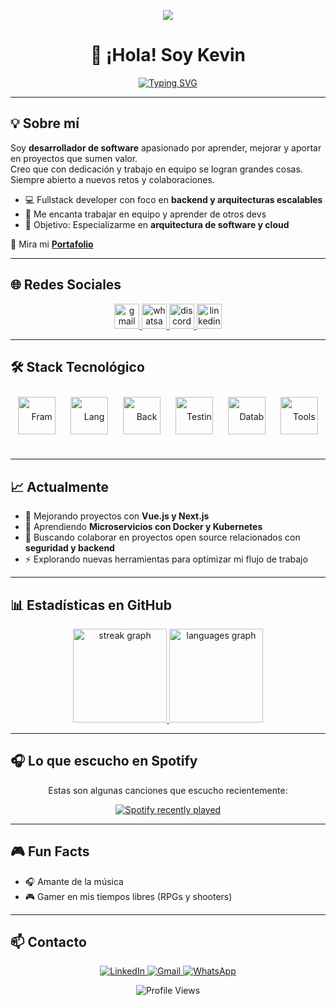 <p align="center">
  <img src="https://capsule-render.vercel.app/api?type=waving&color=gradient&height=150&section=header&text=Kevin%20Villegas&fontSize=40&fontColor=fff" /> 
</p>
  
<h1 align="center">👋 ¡Hola! Soy Kevin</h1>  
 
<p align="center">
  <a href="https://git.io/typing-svg">
    <img src="https://readme-typing-svg.herokuapp.com?font=Fira+Code&size=22&duration=4000&pause=1000&color=36BCF7&center=true&vCenter=true&width=500&lines=Fullstack+Developer;Ingeniero+Sistemas;Siempre+aprendiendo+y+mejorando" alt="Typing SVG" />
  </a>
</p>

---

## 💡 Sobre mí
Soy **desarrollador de software** apasionado por aprender, mejorar y aportar en proyectos que sumen valor.  
Creo que con dedicación y trabajo en equipo se logran grandes cosas.  
Siempre abierto a nuevos retos y colaboraciones.

- 💻 Fullstack developer con foco en **backend y arquitecturas escalables**  
- 🤝 Me encanta trabajar en equipo y aprender de otros devs  
- 🎯 Objetivo: Especializarme en **arquitectura de software y cloud**

🔗 Mira mi [**Portafolio**](https://portafolio-kappa-ten-13.vercel.app/)

---

## 🌐 Redes Sociales

<div align="center">   
  <a href="mailto:kevinvilleperez@gmail.com" target="_blank">
    <img src="https://img.shields.io/static/v1?message=Gmail&logo=gmail&color=D14836&style=for-the-badge" height="40" alt="gmail logo" />
  </a>
  <a href="https://wa.me/573173552802" target="_blank">
    <img src="https://img.shields.io/static/v1?message=Whatsapp&logo=whatsapp&color=25D366&style=for-the-badge" height="40" alt="whatsapp logo" />
  </a>
  <a href="https://discord.com/users/385181387491246080" target="_blank">
    <img src="https://img.shields.io/static/v1?message=Discord&logo=discord&color=7289DA&style=for-the-badge" height="40" alt="discord logo" />
  </a>
  <a href="https://www.linkedin.com/in/kevin-villegas-666bb61ab/" target="_blank">
    <img src="https://img.shields.io/static/v1?message=LinkedIn&logo=linkedin&color=0077B5&style=for-the-badge" height="40" alt="linkedin logo" />
  </a>
</div>

---

## 🛠️ Stack Tecnológico

<div align="center" style="line-height: 60px;">
  <img src="https://skillicons.dev/icons?i=vue,nextjs,react,angular" height="60" style="margin:10px;" alt="Framework icons" />
  <img src="https://skillicons.dev/icons?i=typescript,cs,go" height="60" style="margin:10px;" alt="Languages icons" />
  <img src="https://skillicons.dev/icons?i=nodejs,nestjs,graphql" height="60" style="margin:10px;" alt="Backend icons" />
  <img src="https://skillicons.dev/icons?i=jest" height="60" style="margin:10px;" alt="Testing icons" />
  <img src="https://skillicons.dev/icons?i=mysql,mongodb,postgresql" height="60" style="margin:10px;" alt="Database icons" />
  <img src="https://skillicons.dev/icons?i=docker,git" height="60" style="margin:10px;" alt="Tools icons" />
</div>

---

## 📈 Actualmente
- 🔭 Mejorando proyectos con **Vue.js y Next.js**  
- 🌱 Aprendiendo **Microservicios con Docker y Kubernetes**  
- 👯 Buscando colaborar en proyectos open source relacionados con **seguridad y backend**  
- ⚡ Explorando nuevas herramientas para optimizar mi flujo de trabajo  

---

## 📊 Estadísticas en GitHub

<p align="center">
  <a href="https://github.com/DaR3kDev">
    <img src="https://streak-stats.demolab.com?user=DaR3kDev&locale=es&mode=daily&theme=radical&hide_border=false&border_radius=5&order=3" height="150" alt="streak graph" />
    <img src="https://github-readme-stats.vercel.app/api/top-langs?username=DaR3kDev&locale=es&hide_title=false&layout=compact&card_width=320&langs_count=5&theme=radical&hide_border=false&order=2" height="150" alt="languages graph" />
  </a>
</p>

---

## 🎧 Lo que escucho en Spotify

<p align="center">Estas son algunas canciones que escucho recientemente:</p>

<div align="center">
  <a href="https://open.spotify.com/user/31fdhtjpzjti53qgx5lx7ftxbbpu">
    <img src="https://spotify-recently-played-readme.vercel.app/api?user=31fdhtjpzjti53qgx5lx7ftxbbpu&count=5&unique=false" alt="Spotify recently played" />
  </a>
</div>

---

## 🎮 Fun Facts
- 🎧 Amante de la música  
- 🎮 Gamer en mis tiempos libres (RPGs y shooters)  

---

## 📫 Contacto

<p align="center">
  <a href="https://www.linkedin.com/in/kevin-villegas-666bb61ab/" target="_blank">
    <img src="https://img.shields.io/badge/LinkedIn-0077B5?style=for-the-badge&logo=linkedin&logoColor=white" alt="LinkedIn" />
  </a>
  <a href="mailto:kevinvilleperez@gmail.com" target="_blank">
    <img src="https://img.shields.io/badge/Gmail-D14836?style=for-the-badge&logo=gmail&logoColor=white" alt="Gmail" />
  </a>
  <a href="https://wa.me/573173552802" target="_blank">
    <img src="https://img.shields.io/badge/WhatsApp-25D366?style=for-the-badge&logo=whatsapp&logoColor=white" alt="WhatsApp" />
  </a>
</p>

<p align="center">
  <img src="https://komarev.com/ghpvc/?username=DaR3kDev&label=Profile+Views&color=000000&style=for-the-badge&labelColor=000000&textColor=ff0000" alt="Profile Views"/>
</p>
